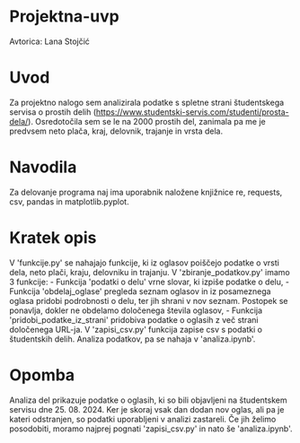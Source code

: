# Projektna-uvp
Avtorica: Lana Stojčić

# Uvod
Za projektno nalogo sem analizirala podatke s spletne strani študentskega servisa o prostih delih (https://www.studentski-servis.com/studenti/prosta-dela/). Osredotočila sem se le na 2000 prostih del, zanimala pa me je predvsem neto plača, kraj, delovnik, trajanje in vrsta dela.

# Navodila
Za delovanje programa naj ima uporabnik naložene knjižnice re, requests, csv, pandas in matplotlib.pyplot.

# Kratek opis
V 'funkcije.py' se nahajajo funkcije, ki iz oglasov poiščejo podatke o vrsti dela, neto plači, kraju, delovniku in trajanju.
V 'zbiranje_podatkov.py' imamo 3 funkcije:
    - Funkcija 'podatki o delu' vrne slovar, ki izpiše podatke o delu,
    - Funkcija 'obdelaj_oglase' pregleda seznam oglasov in iz posameznega oglasa pridobi podrobnosti o delu, ter jih shrani v nov seznam. Postopek se ponavlja, dokler ne obdelamo določenega števila oglasov,
    - Funkcija 'pridobi_podatke_iz_strani' pridobiva podatke o oglasih z več strani določenega URL-ja.
V 'zapisi_csv.py' funkcija zapise csv s podatki o študentskih delih.
Analiza podatkov, pa se nahaja v 'analiza.ipynb'.

# Opomba
Analiza del prikazuje podatke o oglasih, ki so bili objavljeni na študentskem servisu dne 25. 08. 2024. 
Ker je skoraj vsak dan dodan nov oglas, ali pa je kateri odstranjen, so podatki uporabljeni v analizi zastareli.
Če jih želimo posodobiti, moramo najprej pognati 'zapisi_csv.py' in nato še 'analiza.ipynb'. 
